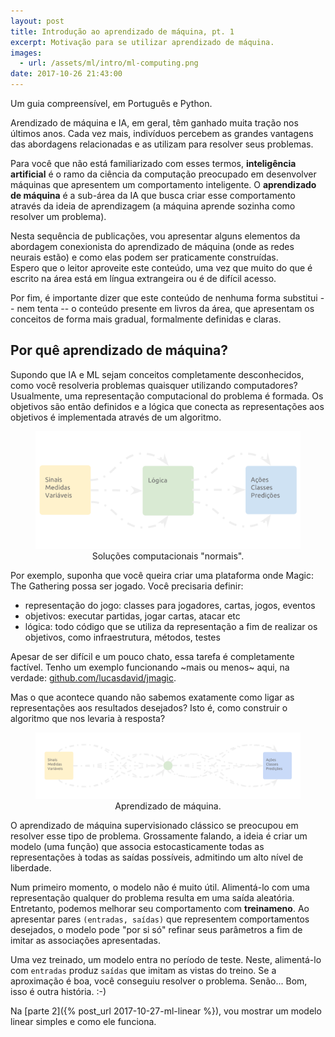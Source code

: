 ```yaml
---
layout: post
title: Introdução ao aprendizado de máquina, pt. 1
excerpt: Motivação para se utilizar aprendizado de máquina.
images:
  - url: /assets/ml/intro/ml-computing.png
date: 2017-10-26 21:43:00
---
```


Um guia compreensível, em Português e Python.

Arendizado de máquina e IA, em geral, têm ganhado muita tração nos últimos
anos. Cada vez mais, indivíduos percebem as grandes vantagens das abordagens
relacionadas e as utilizam para resolver seus problemas.

Para você que não está familiarizado com esses termos,
**inteligência artificial** é o ramo da ciência da computação preocupado
em desenvolver máquinas que apresentem um comportamento inteligente. O
**aprendizado de máquina** é a sub-área da IA que busca criar esse
comportamento através da ideia de aprendizagem (a máquina aprende sozinha
como resolver um problema).

Nesta sequência de publicações, vou apresentar alguns elementos da abordagem
conexionista do aprendizado de máquina (onde as redes neurais estão) e como
elas podem ser praticamente construídas.  
Espero que o leitor aproveite este conteúdo, uma vez que muito do que é escrito
na área está em língua extrangeira ou é de difícil acesso.

Por fim, é importante dizer que este conteúdo de nenhuma forma substitui
-- nem tenta -- o conteúdo presente em livros da área, que apresentam os
conceitos de forma mais gradual, formalmente definidas e claras.

## Por quê aprendizado de máquina?

Supondo que IA e ML sejam conceitos completamente desconhecidos, como você
resolveria problemas quaisquer utilizando computadores? Usualmente, uma
representação computacional do problema é formada. Os objetivos são então
definidos e a lógica que conecta as representações aos objetivos é
implementada através de um algoritmo.

<center>
  <figure>
    <img src="/assets/ml/intro/standard-computing.png"
         alt="Computação 'normal'" />
    <figcaption>Soluções computacionais "normais".</figcaption>
  </figure>
</center>

Por exemplo, suponha que você queira criar uma plataforma onde Magic: The
Gathering possa ser jogado. Você precisaria definir:

 * representação do jogo: classes para jogadores, cartas, jogos, eventos
 * objetivos: executar partidas, jogar cartas, atacar etc
 * lógica: todo código que se utiliza da representação a fim de realizar
   os objetivos, como infraestrutura, métodos, testes

Apesar de ser difícil e um pouco chato, essa tarefa é completamente factível.
Tenho um exemplo funcionando ~mais ou menos~ aqui, na verdade: [github.com/lucasdavid/jmagic](https://github.com/lucasdavid/jmagic).

Mas o que acontece quando não sabemos exatamente como ligar as representações
aos resultados desejados? Isto é, como construir o algoritmo que nos levaria à
resposta?

<center>
  <figure>
    <img src="/assets/ml/intro/ml-computing.png" alt="Aprendizado de máquina" />
    <figcaption>Aprendizado de máquina.</figcaption>
  </figure>
</center>

O aprendizado de máquina supervisionado clássico se preocupou em resolver esse
tipo de problema. Grossamente falando, a ideia é criar um modelo (uma função)
que associa estocasticamente todas as representações à todas as saídas
possíveis, admitindo um alto nível de liberdade.

Num primeiro momento, o modelo não é muito útil. Alimentá-lo com uma
representação qualquer do problema resulta em uma saída aleatória. Entretanto,
podemos melhorar seu comportamento com **treinameno**. Ao apresentar pares `(entradas, saídas)` que representem comportamentos desejados, o modelo pode
"por si só" refinar seus parâmetros a fim de imitar as associações apresentadas.

Uma vez treinado, um modelo entra no período de teste. Neste, alimentá-lo com `entradas` produz `saídas` que imitam as vistas do treino. Se a aproximação é
boa, você conseguiu resolver o problema. Senão... Bom, isso é outra história. :-)

Na [parte 2]({% post_url 2017-10-27-ml-linear %}), vou mostrar um modelo linear simples e como ele funciona.
